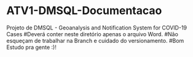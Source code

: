 # ATV1-DMSQL-Documentacao
Projeto de DMSQL - Geoanalysis and Notification System for COVID-19 Cases
#Deverá conter neste diretório apenas o arquivo Word.
#Não esqueçam de trabalhar na Branch e cuidado do versionamento.
#Bom Estudo pra gente :)!
